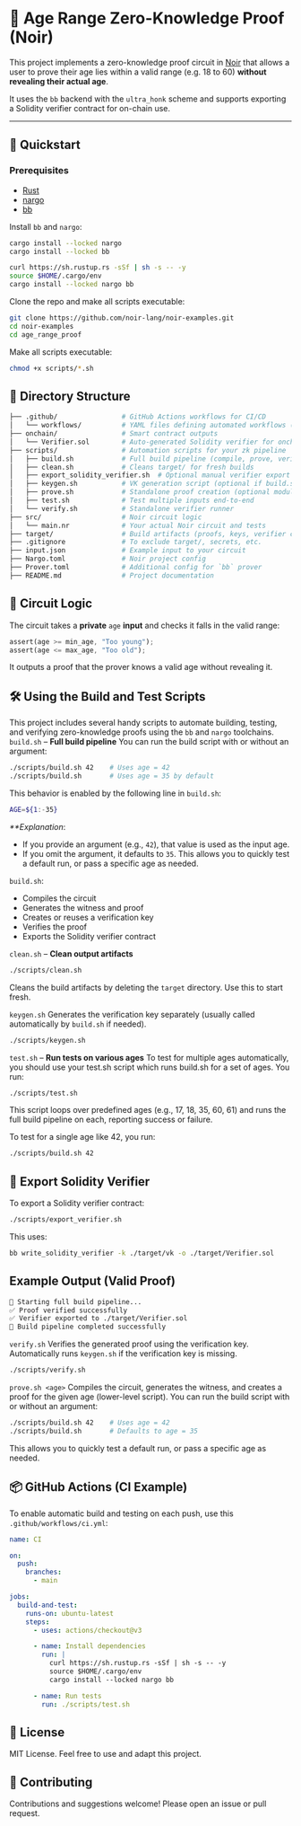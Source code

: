 # 🧾 Age Range Zero-Knowledge Proof (Noir)

This project implements a zero-knowledge proof circuit in [Noir](https://noir-lang.org/) that allows a user to prove their age lies within a valid range (e.g. 18 to 60) **without revealing their actual age**.

It uses the `bb` backend with the `ultra_honk` scheme and supports exporting a Solidity verifier contract for on-chain use.

---

## 🚀 Quickstart

### Prerequisites

- [Rust](https://www.rust-lang.org/tools/install)
- [nargo](https://noir-lang.org/docs/getting_started/quick_start#installation)
- [bb](https://github.com/AztecProtocol/aztec-packages/tree/master/barretenberg#installation)

Install `bb` and `nargo`:

```bash
cargo install --locked nargo
cargo install --locked bb

curl https://sh.rustup.rs -sSf | sh -s -- -y
source $HOME/.cargo/env
cargo install --locked nargo bb
```

Clone the repo and make all scripts executable:

```bash
git clone https://github.com/noir-lang/noir-examples.git
cd noir-examples
cd age_range_proof
```

Make all scripts executable:

```bash
chmod +x scripts/*.sh
```

## 📁 Directory Structure

```bash
├── .github/                # GitHub Actions workflows for CI/CD
│   └── workflows/          # YAML files defining automated workflows (e.g., test on push)
├── onchain/                # Smart contract outputs
│   └── Verifier.sol        # Auto-generated Solidity verifier for onchain use
├── scripts/                # Automation scripts for your zk pipeline
│   ├── build.sh            # Full build pipeline (compile, prove, verify, export verifier)
│   ├── clean.sh            # Cleans target/ for fresh builds
│   ├── export_solidity_verifier.sh  # Optional manual verifier export
│   ├── keygen.sh           # VK generation script (optional if build.sh handles it)
│   ├── prove.sh            # Standalone proof creation (optional modular use)
│   ├── test.sh             # Test multiple inputs end-to-end
│   └── verify.sh           # Standalone verifier runner
├── src/                    # Noir circuit logic
│   └── main.nr             # Your actual Noir circuit and tests
├── target/                 # Build artifacts (proofs, keys, verifier contract)
├── .gitignore              # To exclude target/, secrets, etc.
├── input.json              # Example input to your circuit
├── Nargo.toml              # Noir project config
├── Prover.toml             # Additional config for `bb` prover
├── README.md               # Project documentation
```

## 🔧 Circuit Logic

The circuit takes a **private** `age` **input** and checks it falls in the valid range:

```rust
assert(age >= min_age, "Too young");
assert(age <= max_age, "Too old");
```

It outputs a proof that the prover knows a valid age without revealing it.

## 🛠️ Using the Build and Test Scripts

This project includes several handy scripts to automate building, testing, and verifying zero-knowledge proofs using the `bb` and `nargo` toolchains.
`build.sh` – **Full build pipeline**
You can run the build script with or without an argument:

```bash
./scripts/build.sh 42    # Uses age = 42
./scripts/build.sh       # Uses age = 35 by default
```

This behavior is enabled by the following line in `build.sh`:

```bash
AGE=${1:-35}
```

_\*\*Explanation_:

- If you provide an argument (e.g., `42`), that value is used as the input age.
- If you omit the argument, it defaults to `35`.
  This allows you to quickly test a default run, or pass a specific age as needed.

`build.sh`:

- Compiles the circuit
- Generates the witness and proof
- Creates or reuses a verification key
- Verifies the proof
- Exports the Solidity verifier contract

`clean.sh` – **Clean output artifacts**

```bash
./scripts/clean.sh
```

Cleans the build artifacts by deleting the `target` directory. Use this to start fresh.

`keygen.sh`
Generates the verification key separately (usually called automatically by `build.sh` if needed).

```bash
./scripts/keygen.sh
```

`test.sh` – **Run tests on various ages**
To test for multiple ages automatically, you should use your test.sh script which runs build.sh for a set of ages. You run:

```bash
./scripts/test.sh
```

This script loops over predefined ages (e.g., 17, 18, 35, 60, 61) and runs the full build pipeline on each, reporting success or failure.

To test for a single age like 42, you run:

```bash
./scripts/build.sh 42
```

## 🧾 Export Solidity Verifier

To export a Solidity verifier contract:

```bash
./scripts/export_verifier.sh
```

This uses:

```bash
bb write_solidity_verifier -k ./target/vk -o ./target/Verifier.sol
```

## Example Output (Valid Proof)

```bash
🚧 Starting full build pipeline...
✅ Proof verified successfully
✅ Verifier exported to ./target/Verifier.sol
🎉 Build pipeline completed successfully
```

`verify.sh`
Verifies the generated proof using the verification key. Automatically runs `keygen.sh` if the verification key is missing.

```bash
./scripts/verify.sh
```

`prove.sh <age>`
Compiles the circuit, generates the witness, and creates a proof for the given age (lower-level script). You can run the build script with or without an argument:

```bash
./scripts/build.sh 42    # Uses age = 42
./scripts/build.sh       # Defaults to age = 35
```

This allows you to quickly test a default run, or pass a specific age as needed.

## 📦 GitHub Actions (CI Example)

To enable automatic build and testing on each push, use this `.github/workflows/ci.yml`:

```yaml
name: CI

on:
  push:
    branches:
      - main

jobs:
  build-and-test:
    runs-on: ubuntu-latest
    steps:
      - uses: actions/checkout@v3

      - name: Install dependencies
        run: |
          curl https://sh.rustup.rs -sSf | sh -s -- -y
          source $HOME/.cargo/env
          cargo install --locked nargo bb

      - name: Run tests
        run: ./scripts/test.sh
```

## 📝 License

MIT License. Feel free to use and adapt this project.

## 🤝 Contributing

Contributions and suggestions welcome! Please open an issue or pull request.
